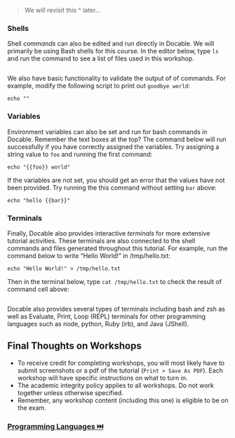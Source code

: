 > We will revisit this ^ later...

### Shells

Shell _commands_ can also be edited and run directly in Docable. We will primarily be using Bash shells for this course. In the editor below, type `ls` and run the command to see a list of files used in this workshop.

<!-- 
targets:
    - type: docker
      name: command-example
      image: node:12-buster
-->
```bash|{type:'command', shell:'bash'}

```

We also have basic functionality to validate the output of of commands. For example, modify the following script to print out `goodbye world`:
```bash|{type:'command', failed_when: "stdout.includes('goodbye')", success_message:"Great job 👍", failure_message: "Incorrect output: try 'hello world' instead..."}
echo ""
```

### Variables

Environment variables can also be set and run for bash commands in Docable. Remember the text boxes at the top? The command below will run successfully if you have correctly assigned the variables. Try assigning a string value to `foo` and running the first command:

```bash|{type:'command', variables: 'foo'}
echo "{{foo}} world"
```

If the variables are not set, you should get an error that the values have not been provided. Try running the this command without setting `bar` above:

```bash|{type:'command', variables: 'bar'}
echo "hello {{bar}}"
```

### Terminals

Finally, Docable also provides interactive _terminals_ for more extensive tutorial activities. These terminals are also connected to the shell commands and files generated throughout this tutorial. For example, run the command below to write “Hello World!” in /tmp/hello.txt:


```|{type:'command'}
echo "Hello World!" > /tmp/hello.txt
```

Then in the terminal below, type `cat /tmp/hello.txt` to check the result of command cell above:

```|{type:'terminal'}
```

Docable also provides several types of terminals including bash and zsh as well as Evaluate, Print, Loop (REPL) terminals for other programming languages such as node, python, Ruby (irb), and Java (JShell).

## Final Thoughts on Workshops

* To receive credit for completing workshops, you will most likely have to submit screenshots or a pdf of the tutorial (`Print > Save As PDF`). Each workshop will have specific instructions on what to turn in.
* The academic integrity policy applies to all workshops. Do not work together unless otherwise specified.
* Remember, any workshop content (including this one) is eligible to be on the exam.

### [Programming Languages ⏭️](Coding.md)